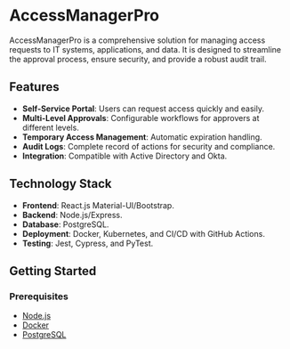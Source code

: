 # AccessManagerPro

AccessManagerPro is a comprehensive solution for managing access requests to IT systems, applications, and data. It is designed to streamline the approval process, ensure security, and provide a robust audit trail.

## Features
- **Self-Service Portal**: Users can request access quickly and easily.
- **Multi-Level Approvals**: Configurable workflows for approvers at different levels.
- **Temporary Access Management**: Automatic expiration handling.
- **Audit Logs**: Complete record of actions for security and compliance.
- **Integration**: Compatible with Active Directory and Okta.

## Technology Stack
- **Frontend**: React.js Material-UI/Bootstrap.
- **Backend**: Node.js/Express.
- **Database**: PostgreSQL.
- **Deployment**: Docker, Kubernetes, and CI/CD with GitHub Actions.
- **Testing**: Jest, Cypress, and PyTest.

## Getting Started

### Prerequisites
- [Node.js](https://nodejs.org/)
- [Docker](https://www.docker.com/)
- [PostgreSQL](https://www.postgresql.org/)
